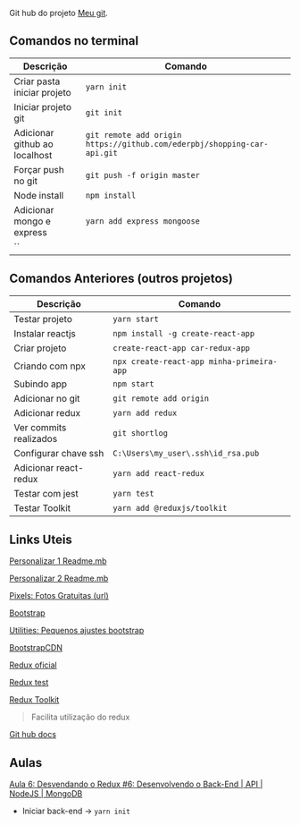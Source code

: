 Git hub do projeto [Meu git](https://github.com/ederpbj/shopping-car-api).

## Comandos no terminal

Descrição | Comando
--------- | ------
Criar pasta iniciar projeto|`yarn init`
Iniciar projeto git|`git init`
Adicionar github ao localhost|`git remote add origin https://github.com/ederpbj/shopping-car-api.git`
Forçar push no git|`git push -f origin master`
Node install|`npm install`
Adicionar mongo e express|`yarn add express mongoose`
|``

## Comandos Anteriores (outros projetos)

Descrição | Comando
--------- | ------
Testar projeto|`yarn start`
Instalar reactjs|`npm install -g create-react-app`
Criar projeto|`create-react-app car-redux-app`
Criando com npx|`npx create-react-app minha-primeira-app`
Subindo app|`npm start`
Adicionar no git|`git remote add origin`
Adicionar redux|`yarn add redux`
Ver commits realizados|`git shortlog`
Configurar chave ssh|`C:\Users\my_user\.ssh\id_rsa.pub`
Adicionar react-redux|`yarn add react-redux`
Testar com jest|`yarn test`
Testar Toolkit|`yarn add @reduxjs/toolkit`

## Links Uteis 

[Personalizar 1 Readme.mb](https://medium.com/@raullesteves/github-como-fazer-um-readme-md-bonit%C3%A3o-c85c8f154f8)

[Personalizar 2 Readme.mb](https://docs.pipz.com/central-de-ajuda/learning-center/guia-basico-de-markdown#open)

[Pixels: Fotos Gratuitas (url)](https://www.pexels.com/pt-br/)

[Bootstrap](https://getbootstrap.com/docs/4.4/getting-started/introduction/)

[Utilities: Pequenos ajustes bootstrap](https://getbootstrap.com/docs/4.4/utilities/borders/)

[BootstrapCDN](https://www.bootstrapcdn.com/bootswatch/)

[Redux oficial](https://redux.js.org/)

[Redux test](https://redux.js.org/recipes/writing-tests)

[Redux Toolkit](https://redux-toolkit.js.org/)
> Facilita utilização do redux

[Git hub docs](https://help.github.com/pt/github/writing-on-github/basic-writing-and-formatting-syntax)

## Aulas 

[Aula 6: Desvendando o Redux #6: Desenvolvendo o Back-End | API | NodeJS | MongoDB](https://www.youtube.com/watch?v=cYXwh69HXfU&list=PLK5FPzMuRKlyILd8Jh08M6a1-htpHYzwv&index=6&ab_channel=WashingtonDeveloper)

- Iniciar back-end -> `yarn init`